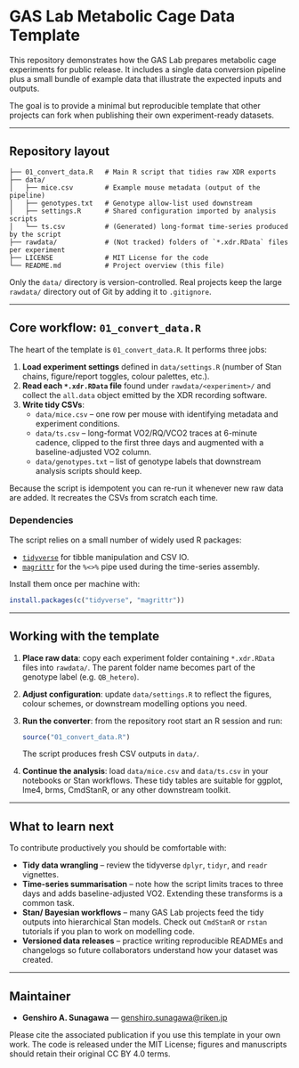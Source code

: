 # GAS Lab Metabolic Cage Data Template

This repository demonstrates how the GAS Lab prepares metabolic cage
experiments for public release.  It includes a single data conversion
pipeline plus a small bundle of example data that illustrate the expected
inputs and outputs.

The goal is to provide a minimal but reproducible template that other
projects can fork when publishing their own experiment-ready datasets.

---

## Repository layout

```
├── 01_convert_data.R   # Main R script that tidies raw XDR exports
├── data/
│   ├── mice.csv        # Example mouse metadata (output of the pipeline)
│   ├── genotypes.txt   # Genotype allow-list used downstream
│   ├── settings.R      # Shared configuration imported by analysis scripts
│   └── ts.csv          # (Generated) long-format time-series produced by the script
├── rawdata/            # (Not tracked) folders of `*.xdr.RData` files per experiment
├── LICENSE             # MIT License for the code
└── README.md           # Project overview (this file)
```

Only the `data/` directory is version-controlled.  Real projects keep the
large `rawdata/` directory out of Git by adding it to `.gitignore`.

---

## Core workflow: `01_convert_data.R`

The heart of the template is `01_convert_data.R`.  It performs three jobs:

1. **Load experiment settings** defined in `data/settings.R` (number of
   Stan chains, figure/report toggles, colour palettes, etc.).
2. **Read each `*.xdr.RData` file** found under `rawdata/<experiment>/` and
   collect the `all.data` object emitted by the XDR recording software.
3. **Write tidy CSVs**:
   - `data/mice.csv` – one row per mouse with identifying metadata and
     experiment conditions.
   - `data/ts.csv` – long-format VO2/RQ/VCO2 traces at 6-minute cadence,
     clipped to the first three days and augmented with a baseline-adjusted
     VO2 column.
   - `data/genotypes.txt` – list of genotype labels that downstream analysis
     scripts should keep.

Because the script is idempotent you can re-run it whenever new raw data are
added.  It recreates the CSVs from scratch each time.

### Dependencies

The script relies on a small number of widely used R packages:

- [`tidyverse`](https://www.tidyverse.org/) for tibble manipulation and CSV IO.
- [`magrittr`](https://magrittr.tidyverse.org/) for the `%<>%` pipe used during
the time-series assembly.

Install them once per machine with:

```r
install.packages(c("tidyverse", "magrittr"))
```

---

## Working with the template

1. **Place raw data**: copy each experiment folder containing
   `*.xdr.RData` files into `rawdata/`.  The parent folder name becomes part of
   the genotype label (e.g. `QB_hetero`).
2. **Adjust configuration**: update `data/settings.R` to reflect the figures,
   colour schemes, or downstream modelling options you need.
3. **Run the converter**: from the repository root start an R session and run:

   ```r
   source("01_convert_data.R")
   ```

   The script produces fresh CSV outputs in `data/`.

4. **Continue the analysis**: load `data/mice.csv` and `data/ts.csv` in your
   notebooks or Stan workflows.  These tidy tables are suitable for ggplot,
   lme4, brms, CmdStanR, or any other downstream toolkit.

---

## What to learn next

To contribute productively you should be comfortable with:

- **Tidy data wrangling** – review the tidyverse `dplyr`, `tidyr`, and
  `readr` vignettes.
- **Time-series summarisation** – note how the script limits traces to three
  days and adds baseline-adjusted VO2.  Extending these transforms is a common
  task.
- **Stan/ Bayesian workflows** – many GAS Lab projects feed the tidy outputs
  into hierarchical Stan models.  Check out `CmdStanR` or `rstan` tutorials if
  you plan to work on modelling code.
- **Versioned data releases** – practice writing reproducible READMEs and
  changelogs so future collaborators understand how your dataset was created.

---

## Maintainer

- **Genshiro A. Sunagawa** — genshiro.sunagawa@riken.jp

Please cite the associated publication if you use this template in your own
work.  The code is released under the MIT License; figures and manuscripts
should retain their original CC BY 4.0 terms.
